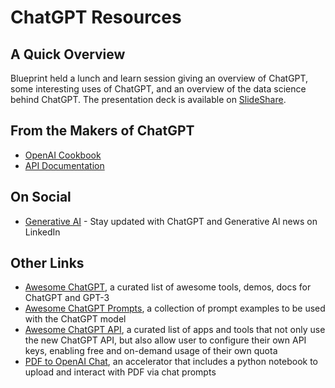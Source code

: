 # ChatGPT Resources

## A Quick Overview
Blueprint held a lunch and learn session giving an overview of ChatGPT, some interesting uses of ChatGPT, and an overview of the data science behind ChatGPT. The presentation deck is available on [SlideShare](https://www.slideshare.net/gnakan/blueprint-chatgpt-lunch-learn).

## From the Makers of ChatGPT
- [OpenAI Cookbook](https://github.com/openai/openai-cookbook)
- [API Documentation](https://platform.openai.com/docs/)

## On Social
- [Generative AI](https://www.linkedin.com/company/chatgpt-generative-ai/) - Stay updated with ChatGPT and Generative Al news on LinkedIn

## Other Links
- [Awesome ChatGPT](https://github.com/eon01/awesome-chatgpt), a curated list of awesome tools, demos, docs for ChatGPT and GPT-3
- [Awesome ChatGPT Prompts](https://github.com/f/awesome-chatgpt-prompts), a collection of prompt examples to be used with the ChatGPT model
- [Awesome ChatGPT API](https://github.com/reorx/awesome-chatgpt-api), a curated list of apps and tools that not only use the new ChatGPT API, but also allow user to configure their own API keys, enabling free and on-demand usage of their own quota
- [PDF to OpenAI Chat](https://github.com/BlueprintTechnologies/Blueprint-pdf-to-openai-chat), an accelerator that includes a python notebook to upload and interact with PDF via chat prompts
